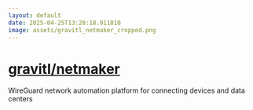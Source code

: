 ```yaml
---
layout: default
date: 2025-04-25T13:28:18.911810
image: assets/gravitl_netmaker_cropped.png
---
```


# [gravitl/netmaker](https://github.com/gravitl/netmaker)

WireGuard network automation platform for connecting devices and data centers
